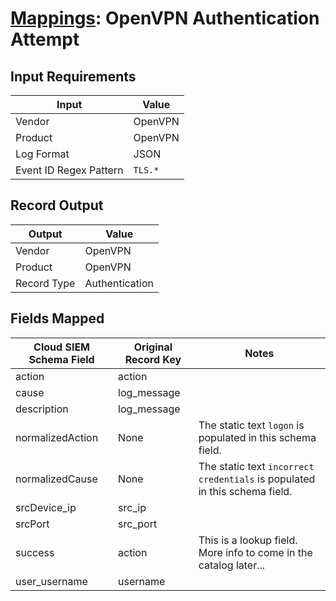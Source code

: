 # [Mappings](README.md): OpenVPN Authentication Attempt

## Input Requirements

|Input|Value|
|-----|-----|
|Vendor|OpenVPN|
|Product|OpenVPN|
|Log Format|JSON|
|Event ID Regex Pattern|`TLS.*`|

## Record Output

|Output|Value|
|------|-----|
|Vendor|OpenVPN|
|Product|OpenVPN|
|Record Type|Authentication|

## Fields Mapped

|Cloud SIEM Schema Field|Original Record Key|Notes|
|-----------------------|-------------------|-----|
|action|action||
|cause|log_message||
|description|log_message||
|normalizedAction|None|The static text `logon` is populated in this schema field.|
|normalizedCause|None|The static text `incorrect credentials` is populated in this schema field.|
|srcDevice_ip|src_ip||
|srcPort|src_port||
|success|action|This is a lookup field. More info to come in the catalog later...|
|user_username|username||

